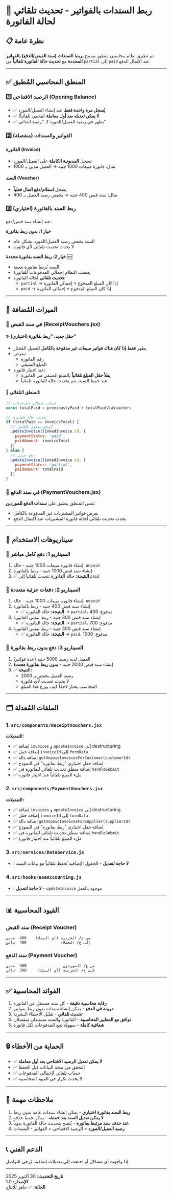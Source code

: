 # 🔗 ربط السندات بالفواتير - تحديث تلقائي لحالة الفاتورة

## 📋 نظرة عامة

تم تطبيق نظام محاسبي متطور يسمح **بربط السندات (سند القبض/الدفع) بالفواتير المحددة** مع **تحديث حالة الفاتورة تلقائياً** من `partial` إلى `paid` عند اكتمال الدفع.

---

## ✅ المنطق المحاسبي المُطبق

### 1️⃣ **الرصيد الافتتاحي (Opening Balance)**
- ✅ **يُسجل مرة واحدة فقط** عند إنشاء العميل/المورد
- ✅ **لا يمكن تعديله بعد أول معاملة** (محمي تلقائياً)
- ✅ يظهر في رصيد العميل/المورد كـ "رصيد ابتدائي"

### 2️⃣ **الفواتير والسندات (منفصلة)**
#### **الفاتورة (Invoice)**
- تسجل **المديونية الكاملة** على العميل/المورد
- مثال: فاتورة مبيعات 1000 جنيه → العميل مدين بـ 1000

#### **السند (Voucher)**
- يسجل **استلام/دفع المال فعلياً**
- مثال: سند قبض 400 جنيه → يخفض رصيد العميل بـ 400

### 3️⃣ **ربط السند بالفاتورة (اختياري)**
عند إنشاء سند قبض/دفع:

**خيار 1: بدون ربط بفاتورة**
- السند يخفض رصيد العميل/المورد بشكل عام
- لا يحدث تحديث تلقائي لأي فاتورة

**خيار 2: ربط السند بفاتورة محددة** 🆕
- السند يُربط بفاتورة معينة
- يحسب النظام إجمالي المدفوعات للفاتورة
- **تحديث تلقائي** لحالة الفاتورة:
  - `partial` → إذا كان المبلغ المدفوع < إجمالي الفاتورة
  - `paid` → إذا كان المبلغ المدفوع ≥ إجمالي الفاتورة

---

## 🔧 الميزات المُضافة

### 📄 **في سند القبض (ReceiptVouchers.jsx)**

#### ✨ حقل جديد: "ربط بفاتورة (اختياري)"
- يظهر **فقط إذا كان هناك فواتير مبيعات غير مدفوعة بالكامل** للعميل المُختار
- يعرض:
  - رقم الفاتورة
  - المبلغ المتبقي
- عند اختيار فاتورة:
  - **يملأ حقل المبلغ تلقائياً** بالمبلغ المتبقي من الفاتورة
  - عند حفظ السند، يتم تحديث حالة الفاتورة تلقائياً

#### 🔄 المنطق التلقائي:
```javascript
// حساب إجمالي المدفوعات
const totalPaid = previouslyPaid + totalPaidViaVouchers

// تحديث حالة الفاتورة
if (totalPaid >= invoiceTotal) {
  // المبلغ مدفوع بالكامل
  updateInvoice(linkedInvoice.id, {
    paymentStatus: 'paid',
    paidAmount: invoiceTotal
  })
} else {
  // دفع جزئي
  updateInvoice(linkedInvoice.id, {
    paymentStatus: 'partial',
    paidAmount: totalPaid
  })
}
```

### 📄 **في سند الدفع (PaymentVouchers.jsx)**

نفس المنطق ينطبق على **سندات الدفع للموردين**:
- يعرض فواتير المشتريات غير المدفوعة بالكامل
- يحدث تحديث تلقائي لحالة فاتورة المشتريات عند اكتمال الدفع

---

## 🎯 سيناريوهات الاستخدام

### 🔷 **السيناريو 1: دفع كامل مباشر**
1. إنشاء فاتورة مبيعات 1000 جنيه - حالة: `unpaid`
2. إنشاء سند قبض 1000 جنيه - ربط بالفاتورة
3. ✅ **النتيجة:** حالة الفاتورة تتحدث تلقائياً إلى `paid`

### 🔷 **السيناريو 2: دفعات جزئية متعددة**
1. إنشاء فاتورة مبيعات 1000 جنيه - حالة: `unpaid`
2. إنشاء سند قبض 400 جنيه - ربط بالفاتورة
   - ✅ **النتيجة:** حالة الفاتورة → `partial`، مدفوع: 400
3. إنشاء سند قبض 300 جنيه - ربط بنفس الفاتورة
   - ✅ **النتيجة:** حالة الفاتورة → `partial`، مدفوع: 700
4. إنشاء سند قبض 300 جنيه - ربط بنفس الفاتورة
   - ✅ **النتيجة:** حالة الفاتورة → `paid`، مدفوع: 1000

### 🔷 **السيناريو 3: دفع بدون ربط بفاتورة**
1. العميل لديه رصيد 5000 جنيه (عدة فواتير)
2. إنشاء سند قبض 2000 جنيه - **بدون ربط بفاتورة محددة**
3. ✅ **النتيجة:** 
   - رصيد العميل يخفض بـ 2000
   - لا يحدث تحديث لأي فاتورة
   - المحاسب يختار لاحقاً كيف يوزع هذا المبلغ

---

## 🗂️ الملفات المُعدلة

### 1. `src/components/ReceiptVouchers.jsx`
**التعديلات:**
- ✅ إضافة `invoices` و `updateInvoice` إلى destructuring
- ✅ إضافة حقل `invoiceId` إلى `formData`
- ✅ إضافة دالة `getUnpaidInvoicesForCustomer(customerId)`
- ✅ إضافة حقل اختياري "ربط بفاتورة" في النموذج
- ✅ إضافة منطق تحديث تلقائي للفاتورة في `handleSubmit`
- ✅ ملء المبلغ تلقائياً عند اختيار فاتورة

### 2. `src/components/PaymentVouchers.jsx`
**التعديلات:**
- ✅ إضافة `invoices` و `updateInvoice` إلى destructuring
- ✅ إضافة حقل `invoiceId` إلى `formData`
- ✅ إضافة دالة `getUnpaidInvoicesForSupplier(supplierId)`
- ✅ إضافة حقل اختياري "ربط بفاتورة" في النموذج
- ✅ إضافة منطق تحديث تلقائي للفاتورة في `handleSubmit`
- ✅ ملء المبلغ تلقائياً عند اختيار فاتورة

### 3. `src/services/DataService.js`
- ℹ️ **لا حاجة لتعديل** - الحقول الإضافية تُحفظ تلقائياً مع بيانات السند

### 4. `src/hooks/useAccounting.js`
- ℹ️ **لا حاجة لتعديل** - `updateInvoice` موجود بالفعل

---

## 📊 القيود المحاسبية

### سند القبض (Receipt Voucher)
```
من ح/ الخزينة (أو البنك)    400  مدين
إلى ح/ العملاء               400  دائن
```

### سند الدفع (Payment Voucher)
```
من ح/ الموردون                300  مدين
إلى ح/ الخزينة (أو البنك)     300  دائن
```

---

## ✅ الفوائد المحاسبية

1. **رقابة محاسبية دقيقة** - كل سند مستقل عن الفاتورة
2. **مرونة في الدفع** - يمكن إنشاء سندات بدون ربط بفواتير
3. **تحديث تلقائي** - تقليل الأخطاء البشرية
4. **توافق مع المعايير المحاسبية** - الفاتورة والسند مستندان منفصلان
5. **شفافية كاملة** - سهولة تتبع المدفوعات لكل فاتورة

---

## 🔒 الحماية من الأخطاء

- ✅ **لا يمكن تعديل الرصيد الافتتاحي بعد أول معاملة**
- ✅ التحقق من صحة البيانات قبل الحفظ
- ✅ حساب تلقائي لإجمالي المدفوعات
- ✅ لا يحدث تكرار في القيود المحاسبية

---

## 📌 ملاحظات مهمة

1. **ربط السند بفاتورة اختياري** - يمكن إنشاء سندات عامة بدون ربط
2. **لا يمكن تعديل السند بعد حفظه** - يمكن فقط حذفه
3. **عند حذف سند مرتبط بفاتورة** - يُنصح بتحديث حالة الفاتورة يدوياً
4. **رصيد العميل/المورد** = الرصيد الافتتاحي + الفواتير - السندات

---

## 📞 الدعم الفني

إذا واجهت أي مشاكل أو احتجت إلى تعديلات إضافية، يُرجى التواصل.

---

**تاريخ التحديث:** 30 أكتوبر 2025  
**الإصدار:** 1.0  
**الحالة:** ✅ جاهز للإنتاج

